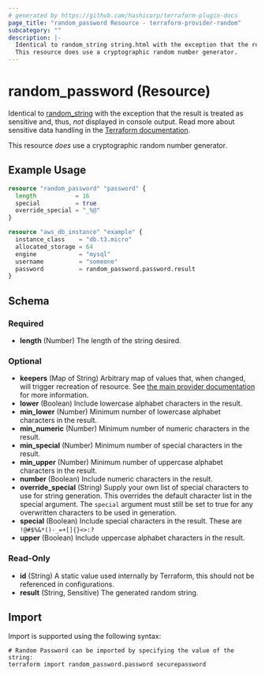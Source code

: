 ```yaml
---
# generated by https://github.com/hashicorp/terraform-plugin-docs
page_title: "random_password Resource - terraform-provider-random"
subcategory: ""
description: |-
  Identical to random_string string.html with the exception that the result is treated as sensitive and, thus, not displayed in console output. Read more about sensitive data handling in the Terraform documentation https://www.terraform.io/docs/language/state/sensitive-data.html.
  This resource does use a cryptographic random number generator.
---
```


# random_password (Resource)

Identical to [random_string](string.html) with the exception that the result is treated as sensitive and, thus, _not_ displayed in console output. Read more about sensitive data handling in the [Terraform documentation](https://www.terraform.io/docs/language/state/sensitive-data.html).

This resource *does* use a cryptographic random number generator.

## Example Usage

```terraform
resource "random_password" "password" {
  length           = 16
  special          = true
  override_special = "_%@"
}

resource "aws_db_instance" "example" {
  instance_class    = "db.t3.micro"
  allocated_storage = 64
  engine            = "mysql"
  username          = "someone"
  password          = random_password.password.result
}
```

<!-- schema generated by tfplugindocs -->
## Schema

### Required

- **length** (Number) The length of the string desired.

### Optional

- **keepers** (Map of String) Arbitrary map of values that, when changed, will trigger recreation of resource. See [the main provider documentation](../index.html) for more information.
- **lower** (Boolean) Include lowercase alphabet characters in the result.
- **min_lower** (Number) Minimum number of lowercase alphabet characters in the result.
- **min_numeric** (Number) Minimum number of numeric characters in the result.
- **min_special** (Number) Minimum number of special characters in the result.
- **min_upper** (Number) Minimum number of uppercase alphabet characters in the result.
- **number** (Boolean) Include numeric characters in the result.
- **override_special** (String) Supply your own list of special characters to use for string generation.  This overrides the default character list in the special argument.  The `special` argument must still be set to true for any overwritten characters to be used in generation.
- **special** (Boolean) Include special characters in the result. These are `!@#$%&*()-_=+[]{}<>:?`
- **upper** (Boolean) Include uppercase alphabet characters in the result.

### Read-Only

- **id** (String) A static value used internally by Terraform, this should not be referenced in configurations.
- **result** (String, Sensitive) The generated random string.

## Import

Import is supported using the following syntax:

```shell
# Random Password can be imported by specifying the value of the string:
terraform import random_password.password securepassword
```
